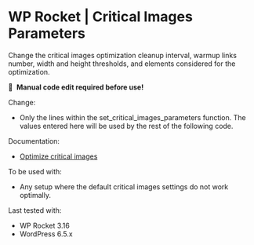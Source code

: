 # WP Rocket | Critical Images Parameters

Change the critical images optimization cleanup interval, warmup links number, width and height thresholds, and elements considered for the optimization.

📝&#160;&#160;**Manual code edit required before use!**

Change: 
- Only the lines within the set_critical_images_parameters function. The values entered here will be used by the rest of the following code.


Documentation:
* [Optimize critical images](https://docs.wp-rocket.me/article/1816-optimize-critical-images)

To be used with:
* Any setup where the default critical images settings do not work optimally.

Last tested with:
* WP Rocket 3.16
* WordPress 6.5.x
